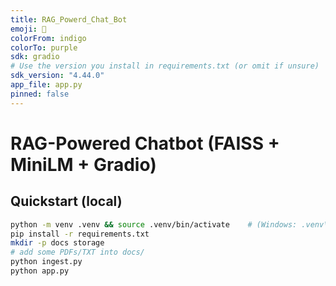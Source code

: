 ```yaml
---
title: RAG_Powerd_Chat_Bot
emoji: 🤖
colorFrom: indigo
colorTo: purple
sdk: gradio
# Use the version you install in requirements.txt (or omit if unsure)
sdk_version: "4.44.0"
app_file: app.py
pinned: false
---
```

# RAG-Powered Chatbot (FAISS + MiniLM + Gradio)

## Quickstart (local)
```bash
python -m venv .venv && source .venv/bin/activate    # (Windows: .venv\Scripts\activate)
pip install -r requirements.txt
mkdir -p docs storage
# add some PDFs/TXT into docs/
python ingest.py
python app.py
